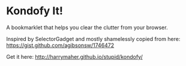 # Kondofy It!
A bookmarklet that helps you clear the clutter from your browser.

Inspired by SelectorGadget and mostly shamelessly copied from here:
https://gist.github.com/agibsonsw/1746472

Get it here:
http://harrymaher.github.io/stupid/kondofy/


